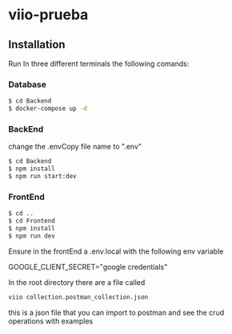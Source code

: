 # viio-prueba

## Installation
Run In three different terminals the following comands:

### Database

```bash
$ cd Backend
$ docker-compose up -d 
```
### BackEnd

change the .envCopy file name to ".env"
```bash
$ cd Backend
$ npm install
$ npm run start:dev
```

### FrontEnd
```bash
$ cd ..
$ cd Frontend
$ npm install
$ npm run dev
```

Ensure in the frontEnd  a .env.local with the following env variable 

GOOGLE_CLIENT_SECRET="google credentials"

In the root directory there are a file called 

```bash
viio collection.postman_collection.json
```
this is a json file that you can import to postman and see the crud operations with examples


